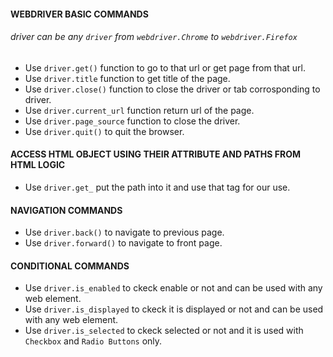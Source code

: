 #### WEBDRIVER BASIC COMMANDS
###### driver can be any `driver` from `webdriver.Chrome` to `webdriver.Firefox`
- Use `driver.get()` function to go to that url or get page from that url.
- Use `driver.title` function to get title of the page.
- Use `driver.close()` function to close the driver or tab corrosponding to driver.
- Use `driver.current_url` function return url of the page.
- Use `driver.page_source` function to close the driver.
- Use `driver.quit()` to quit the browser.

#### ACCESS HTML OBJECT USING THEIR ATTRIBUTE AND PATHS FROM HTML LOGIC
- Use `driver.get_` put the path into it and use that tag for our use.

#### NAVIGATION COMMANDS
- Use `driver.back()` to navigate to previous page.
- Use `driver.forward()` to navigate to front page.

#### CONDITIONAL COMMANDS
- Use `driver.is_enabled` to ckeck enable or not and can be used with any web element.
- Use `driver.is_displayed` to ckeck it is displayed or not and can be used with any web element.
- Use `driver.is_selected` to ckeck selected or not and it is used with `Checkbox` and `Radio Buttons` only.
